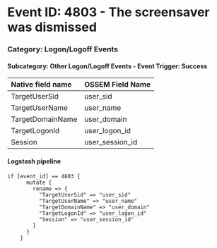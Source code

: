 # Event ID: 4803 - The screensaver was dismissed
### Category: Logon/Logoff Events
#### Subcategory: Other Logon/Logoff Events - Event Trigger: Success

|Native field name            |OSSEM Field Name                   |
|:----------------------------|:----------------------------------|
| TargetUserSid               | user_sid                          |
| TargetUserName              | user_name                         |
| TargetDomainName            | user_domain                       |
| TargetLogonId               | user_logon_id                     |
| Session                     | user_session_id                   |


#### Logstash pipeline

```
if [event_id] == 4803 {
      mutate {
        rename => {
          "TargetUserSid" => "user_sid"
          "TargetUserName" => "user_name"
          "TargetDomainName" => "user_domain"
          "TargetLogonId" => "user_logon_id"    
          "Session" => "user_session_id"
        }
      }
    }
```